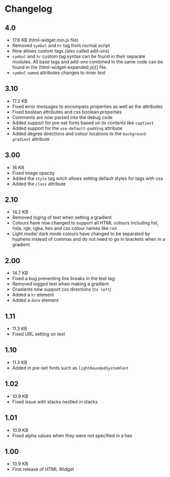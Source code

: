 # Changelog

## 4.0

* 17.6 KB (html-widget.min.js file)
* Removed `symbol` and `hr` tag from normal script
* Now allows custom tags (also called add-ons)
* `symbol` and `hr` custom tag syntax can be found in their separate modules. All base tags and add-ons combined in the same code can be found in the (html-widget-expanded.js)[] file.
* `symbol` `named` attributes changes to inner text 

## 3.10

* 17.2 KB
* Fixed error messages to encompass properties as well as the attributes
* Fixed boolean attributes and css boolean properties
* Comments are now parsed into the debug code
* Added support for pre-set fonts based on its contents like `caption1`
* Added support for the `use-default-padding` attribute
* Added degree directions and colour locations to the `background-gradient` attribute

## 3.00

* 16 KB
* Fixed image opacity
* Added the `style` tag witch allows setting default styles for tags with css
* Added the `class` attribute

## 2.10

* 14.2 KB
* Removed loging of text when setting a gradient
* Colours have now changed to support all HTML colours including hsl, hsla, rgb, rgba, hex and css colour names like `red`
* Light mode/ dark mode colours have changed to be separated by hyphens instead of commas and do not need to go in brackets when in a gradient

## 2.00

* 14.7 KB
* Fixed a bug preventing line breaks in the text tag
* Removed logged text when making a gradient
* Gradients now support css directions (`to left`)
* Added a `hr` element
* Added a `date` element

## 1.11

* 11.3 KB
* Fixed URL setting on text

## 1.10

* 11.3 KB
* Added in pre-set fonts such as `lightRoundedSystemFont`

## 1.02

* 10.9 KB
* Fixed issue with stacks nestled in stacks

## 1.01

* 10.9 KB
* Fixed alpha values when they were not specified in a hex

## 1.00

* 10.9 KB
* First release of HTML Widget
